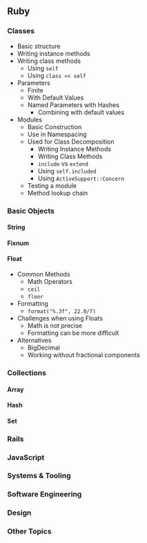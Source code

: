 ## Ruby

### Classes

* Basic structure
* Writing instance methods
* Writing class methods
  * Using `self`
  * Using `class << self`
* Parameters
  * Finite
  * With Default Values
  * Named Parameters with Hashes
    * Combining with default values
* Modules
  * Basic Construction
  * Use in Namespacing
  * Used for Class Decomposition
    * Writing Instance Methods
    * Writing Class Methods
    * `include` vs `extend`
    * Using `self.included`
    * Using `ActiveSupport::Concern`
  * Testing a module
  * Method lookup chain

### Basic Objects
  
#### String

#### Fixnum

#### Float

* Common Methods
  * Math Operators
  * `ceil`
  * `floor`
* Formatting
  * `format("%.3f", 22.0/7)`
* Challenges when using Floats
  * Math is not precise
  * Formatting can be more difficult
* Alternatives
  * BigDecimal
  * Working without fractional components

### Collections

#### Array

#### Hash

#### Set

### Rails

### JavaScript

### Systems & Tooling

### Software Engineering

### Design

### Other Topics